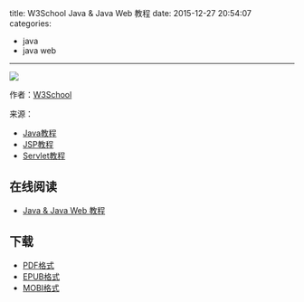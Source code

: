 title: W3School Java & Java Web 教程
date: 2015-12-27 20:54:07
categories:
  - java
  - java web
---

![](https://ek8whxe.cloudimg.io/s/width/226/https://www.gitbook.com/cover/book/wizardforcel/w3school-java.jpg?build=1450174177425&v=12.0.2)

作者：[W3School](http://www.w3cschool.cc)

来源：

* [Java教程](http://www.w3cschool.cc/java/java-tutorial.html)
* [JSP教程](http://www.w3cschool.cc/jsp/jsp-tutorial.html)
* [Servlet教程](http://www.w3cschool.cc/servlet/servlet-tutorial.html)

<!--more-->

## 在线阅读 ##

* [Java & Java Web 教程](https://www.gitbook.com/book/wizardforcel/w3school-java/details)

## 下载 ##

* [PDF格式](https://www.gitbook.com/download/pdf/book/wizardforcel/w3school-java)
* [EPUB格式](https://www.gitbook.com/download/epub/book/wizardforcel/w3school-java)
* [MOBI格式](https://www.gitbook.com/download/mobi/book/wizardforcel/w3school-java)